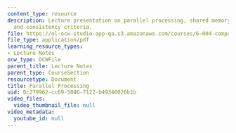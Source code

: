 ```yaml
---
content_type: resource
description: Lecture presentation on parallel processing, shared memory, cache coherence,
  and consistency criteria.
file: https://ol-ocw-studio-app-qa.s3.amazonaws.com/courses/6-004-computation-structures-spring-2009/0c279962cc6950467122b49346026b1b_MIT6_004s09_lec24.pdf
file_type: application/pdf
learning_resource_types:
- Lecture Notes
ocw_type: OCWFile
parent_title: Lecture Notes
parent_type: CourseSection
resourcetype: Document
title: Parallel Processing
uid: 0c279962-cc69-5046-7122-b49346026b1b
video_files:
  video_thumbnail_file: null
video_metadata:
  youtube_id: null
---
```

